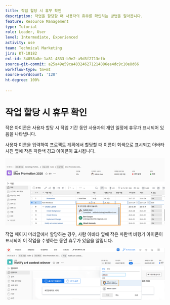 ```yaml
---
title: 작업 할당 시 휴무 확인
description: 작업을 할당할 때 사용자의 휴무를 확인하는 방법을 알아봅니다.
feature: Resource Management
type: Tutorial
role: Leader, User
level: Intermediate, Experienced
activity: use
team: Technical Marketing
jira: KT-10182
exl-id: 34058a8e-1a81-4833-b9e2-a9d3f2713efb
source-git-commit: a25a49e59ca483246271214886ea4dc9c10e8d66
workflow-type: tm+mt
source-wordcount: '120'
ht-degree: 100%

---
```


# 작업 할당 시 휴무 확인

작은 아이콘은 사용자 할당 시 작업 기간 동안 사용자의 개인 일정에 휴무가 표시되어 있음을 나타냅니다.

사용자 이름을 입력하여 프로젝트 계획에서 할당할 때 이름이 회색으로 표시되고 아바타 사진 옆에 작은 파란색 경고 아이콘이 표시됩니다.

![pto에 대해 회색으로 표시된 사용자](assets/toat_01.png)

작업 페이지 머리글에서 할당하는 경우, 사람 아바타 옆에 작은 파란색 비행기 아이콘이 표시되어 이 작업을 수행하는 동안 휴무가 있음을 알립니다.

![사용자 작업 할당](assets/toat_02.png)
